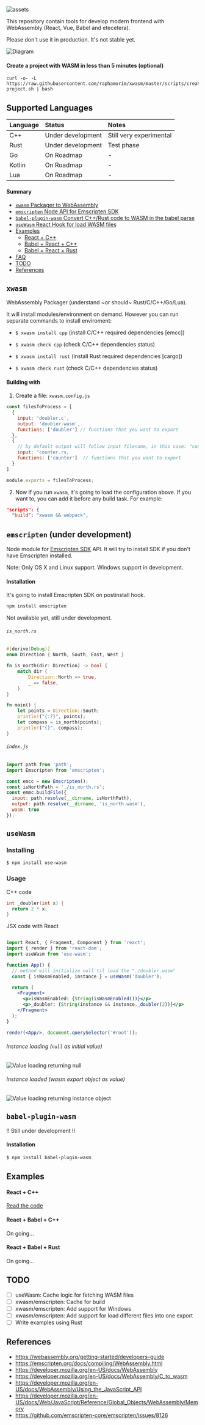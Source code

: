 ![assets](assets/wasm-sdk.png)

This repository contain tools for develop modern frontend with WebAssembly (React, Vue, Babel and etecetera). 

Please don't use it in production. It's not stable yet.

![Diagram](assets/diagram.png)

#### Create a project with WASM in less than 5 minutes (optional)

```
curl -o- -L https://raw.githubusercontent.com/raphamorim/xwasm/master/scripts/create-project.sh | bash
```

## Supported Languages

| Language | Status | Notes |
| :---         | :---         | :---         |
| C++   | Under development     | Still very experimental    |
| Rust     | Under development       | Test phase      |
| Go     | On Roadmap       | -      |
| Kotlin     | On Roadmap       | -      |
| Lua     | On Roadmap       | -      |

#### Summary

- [`xwasm` Packager to WebAssembly](#xwasm)
- [`emscripten` Node API for Emscripten SDK](#emscripten)
- [`babel-plugin-wasm` Convert C++/Rust code to WASM in the babel parse](#babel-plugin-wasm)
- [`useWasm` React Hook for load WASM files](#usewasm)
- [Examples](#examples)
  - [React + C++](#react--c)
  - [Babel + React + C++](#react--babel--c)
  - [Babel + React + Rust](#react--babel--rust)
- [FAQ](#faq)
- [TODO](#todo)
- [References](#references)

## `xwasm`

WebAssembly Packager (understand ~or should~ Rust/C/C++/Go/Lua).

It will install modules/environment on demand. However you can run separate commands to install enviroment:

- `$ xwasm install cpp` (install C/C++ required dependencies [emcc])

- `$ xwasm check cpp` (check C/C++ dependencies status)

- `$ xwasm install rust` (install Rust required dependencies [cargo])

- `$ xwasm check rust` (check C/C++ dependencies status)

#### Building with

1. Create a file: `xwasm.config.js`

```jsx
const filesToProcess = [
  {
    input: 'doubler.c',
    output: 'doubler.wasm',
    functions: ['doubler'] // functions that you want to export
  },
  {
    // by default output will follow input filename, in this case: "counter.wasm"
    input: 'counter.rs,
    functions: ['counter']  // functions that you want to export
  }
]

module.exports = filesToProcess;
```

2. Now if you run `xwasm`, it's going to load the configuration above. If you want to, you can add it before any build task. For example:

```json
"scripts": {
  "build": "xwasm && webpack",
``` 

## `emscripten` (under development)

Node module for [Emscripten SDK](https://github.com/emscripten-core/emsdk) API. It will try to install SDK if you don't have Emscripten installed.

Note: Only OS X and Linux support. Windows support in development.

#### Installation

It's going to install Emscripten SDK on postinstall hook.

```bash
npm install emscripten
```

Not available yet, still under development.

###### `is_north.rs`

```rust
#[derive(Debug)]
enum Direction { North, South, East, West }

fn is_north(dir: Direction) -> bool {
    match dir {
        Direction::North => true,
        _ => false,
    }
}

fn main() {
    let points = Direction::South;
    println!("{:?}", points);
    let compass = is_north(points);
    println!("{}", compass);
}
```

###### `index.js`

```jsx
import path from 'path';
import Emscripten from 'emscripten';

const emcc = new Emscripten();
const isNorthPath = './is_north.rs';
const emmc.buildFile({
  input: path.resolve(__dirname, isNorthPath),
  output: path.resolve(__dirname, 'is_north.wasm'),
  wasm: true
});
```

## `useWasm`

### Installing

```bash
$ npm install use-wasm
```

### Usage

C++ code

```cpp
int _doubler(int x) {
  return 2 * x;
}
```

JSX code with React

```jsx

import React, { Fragment, Component } from 'react';
import { render } from 'react-dom';
import useWasm from 'use-wasm';

function App() {
  // method will initialize null til load the "./doubler.wasm"
  const { isWasmEnabled, instance } = useWasm('doubler');

  return (
    <Fragment>
      <p>isWasmEnabled: {String(isWasmEnabled())}</p>
      <p>_doubler: {String(instance && instance._doubler(2))}</p>
    </Fragment>
  );
}

render(<App/>, document.querySelector('#root'));

```

###### Instance loading (`null` as initial value)

![Value loading returning null](assets/demo-react-hooks-loading.png) 

###### Instance loaded (wasm export object as value)

![Value loading returning instance object](assets/demo-react-hooks-loaded.png)

## `babel-plugin-wasm`

!! Still under development !!

#### Installation

```sh
$ npm install babel-plugin-wasm
```

## Examples

#### React + C++

[Read the code](./docs)

#### React + Babel + C++

On going...

#### React + Babel + Rust

On going...

## TODO

- [ ] useWasm: Cache logic for fetching WASM files
- [ ] xwasm/emscripten: Cache for build
- [ ] xwasm/emscripten: Add support for Windows
- [ ] xwasm/emscripten: Add support for load different files into one export
- [ ] Write examples using Rust 

## References

- https://webassembly.org/getting-started/developers-guide
- https://emscripten.org/docs/compiling/WebAssembly.html
- https://developer.mozilla.org/en-US/docs/WebAssembly
- https://developer.mozilla.org/en-US/docs/WebAssembly/C_to_wasm
- https://developer.mozilla.org/en-US/docs/WebAssembly/Using_the_JavaScript_API
- https://developer.mozilla.org/en-US/docs/Web/JavaScript/Reference/Global_Objects/WebAssembly/Memory
- https://github.com/emscripten-core/emscripten/issues/8126

